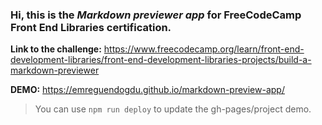 ### Hi, this is the _Markdown previewer app_ for FreeCodeCamp Front End Libraries certification.

**Link to the challenge:** https://www.freecodecamp.org/learn/front-end-development-libraries/front-end-development-libraries-projects/build-a-markdown-previewer

**DEMO:** https://emreguendogdu.github.io/markdown-preview-app/

> You can use `npm run deploy` to update the gh-pages/project demo. 
